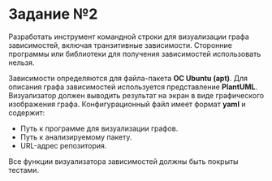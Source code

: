 # Задание №2
Разработать инструмент командной строки для визуализации графа зависимостей, включая транзитивные зависимости. Сторонние программы или библиотеки для получения зависимостей использовать нельзя.

Зависимости определяются для файла-пакета **ОС Ubuntu (apt)**. Для описания графа зависимостей используется представление **PlantUML**. Визуализатор должен выводить результат на экран в виде графического изображения графа. Конфигурационный файл имеет формат **yaml** и содержит:
- Путь к программе для визуализации графов.
- Путь к анализируемому пакету.
- URL-адрес репозитория.

Все функции визуализатора зависимостей должны быть покрыты тестами.